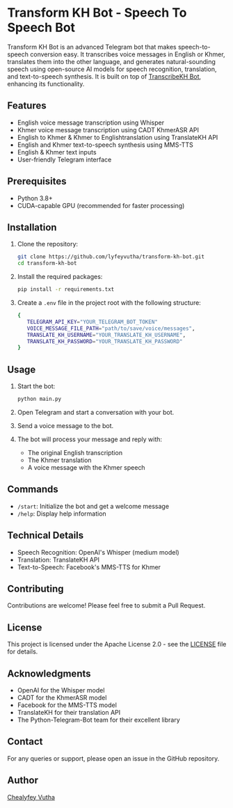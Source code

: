 # Transform KH Bot - Speech To Speech Bot 

Transform KH Bot is an advanced Telegram bot that makes speech-to-speech conversion easy. It transcribes voice messages in English or Khmer, translates them into the other language, and generates natural-sounding speech using open-source AI models for speech recognition, translation, and text-to-speech synthesis. It is built on top of [TranscribeKH Bot](https://github.com/lyfeyvutha/transcribe-kh-bot), enhancing its functionality.

## Features

- English voice message transcription using Whisper
- Khmer voice message transcription using CADT KhmerASR API
- English to Khmer & Khmer to Englishtranslation using TranslateKH API
- English and Khmer text-to-speech synthesis using MMS-TTS
- English & Khmer text inputs
- User-friendly Telegram interface

## Prerequisites

- Python 3.8+
- CUDA-capable GPU (recommended for faster processing)

## Installation

1. Clone the repository:
   ```bash
   git clone https://github.com/lyfeyvutha/transform-kh-bot.git
   cd transform-kh-bot
   ```

2. Install the required packages:
   ```bash
   pip install -r requirements.txt
   ```

3. Create a `.env` file in the project root with the following structure:
   ```bash
   {
      TELEGRAM_API_KEY="YOUR_TELEGRAM_BOT_TOKEN"
      VOICE_MESSAGE_FILE_PATH="path/to/save/voice/messages",
      TRANSLATE_KH_USERNAME="YOUR_TRANSLATE_KH_USERNAME",
      TRANSLATE_KH_PASSWORD="YOUR_TRANSLATE_KH_PASSWORD"
   }
   ```

## Usage

1. Start the bot:
   ```bash
   python main.py
   ```

2. Open Telegram and start a conversation with your bot.

3. Send a voice message to the bot.

4. The bot will process your message and reply with:
   - The original English transcription
   - The Khmer translation
   - A voice message with the Khmer speech

## Commands

- `/start`: Initialize the bot and get a welcome message
- `/help`: Display help information

## Technical Details

- Speech Recognition: OpenAI's Whisper (medium model)
- Translation: TranslateKH API
- Text-to-Speech: Facebook's MMS-TTS for Khmer

## Contributing

Contributions are welcome! Please feel free to submit a Pull Request.

## License

This project is licensed under the Apache License 2.0 - see the [LICENSE](https://github.com/lyfeyvutha/transform-kh-bot/blob/main/LICENSE) file for details.

## Acknowledgments

- OpenAI for the Whisper model
- CADT for the KhmerASR model
- Facebook for the MMS-TTS model
- TranslateKH for their translation API
- The Python-Telegram-Bot team for their excellent library

## Contact

For any queries or support, please open an issue in the GitHub repository.

## Author

[Chealyfey Vutha](https://github.com/lyfeyvutha)
